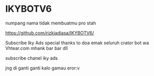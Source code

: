 # IKYBOTV6
numpang nama tidak membuatmu pro stah

https://github.com/rizkiadiasa/IKYBOTV6/


Subscribe Iky Ads
special thanks to
doa emak
seluruh crator bot wa
Vhtear.com
mhank bar bar
dll

subscribe chanel iky ads

jng di ganti ganti kalo gamau eror:v
